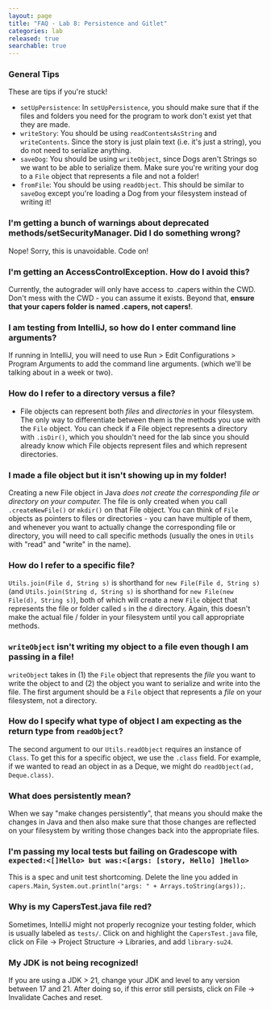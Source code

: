 ```yaml
---
layout: page
title: "FAQ - Lab 8: Persistence and Gitlet"
categories: lab
released: true
searchable: true
---
```


### General Tips

These are tips if you're stuck!

* `setUpPersistence`: In `setUpPersistence`, you should make sure that if the
  files and folders you need for the program to work don't exist yet that they are made.
* `writeStory`: You should be using `readContentsAsString` and `writeContents`.
  Since the story is just plain text (i.e. it's just a string), you do not need
  to serialize anything.
* `saveDog`: You should be using `writeObject`, since Dogs aren't Strings so we
  want to be able to serialize them. Make sure you're writing your dog to a
  `File` object that represents a file and not a folder!
* `fromFile`: You should be using `readObject`. This should be similar to
  `saveDog` except you're loading a Dog from your filesystem instead of writing
  it!
  
### I'm getting a bunch of warnings about deprecated methods/setSecurityManager. Did I do something wrong?
Nope! Sorry, this is unavoidable. Code on! 
  
### I'm getting an AccessControlException. How do I avoid this?
Currently, the autograder will only have access to .capers within the CWD. Don't mess with the CWD - you can assume it exists.
Beyond that, **ensure that your capers folder is named .capers, not capers!**.

### I am testing from IntelliJ, so how do I enter command line arguments?

If running in IntelliJ, you will need to use Run > Edit Configurations >
Program Arguments to add the command line arguments. (which we'll be talking
about in a week or two).

### How do I refer to a directory versus a file?

* File objects can represent both *files* and *directories* in your filesystem.
The only way to differentiate between them is the methods you use with the
`File` object. You can check if a File object represents a directory with
`.isDir()`, which you shouldn't need for the lab since you should already know
which File objects represent files and which represent directories.

### I made a file object but it isn't showing up in my folder!

Creating a new File object in Java *does not create the corresponding file or
directory on your computer.* The file is only created when you call
`.createNewFile()` or `mkdir()` on that File object. You can think of `File`
objects as pointers to files or directories - you can have multiple of them,
and whenever you want to actually change the corresponding file or directory,
you will need to call specific methods (usually the ones in `Utils` with "read"
and "write" in the name).

### How do I refer to a specific file?

`Utils.join(File d, String s)` is shorthand for `new File(File d, String s)`
(and `Utils.join(String d, String s)` is shorthand for
`new File(new File(d), String s)`), both of which will create a new `File`
object that represents the file or folder called `s` in the `d` directory.
Again, this doesn't make the actual file / folder in your filesystem until you
call appropriate methods.

### `writeObject` isn't writing my object to a file even though I am passing in a file!

`writeObject` takes in (1) the `File` object that represents
the *file* you want to write the object to and (2) the object you want to
serialize and write into the file. The first argument should be a `File`
object that represents a *file* on your filesystem, not a directory.

### How do I specify what type of object I am expecting as the return type from `readObject`?

The second argument to our `Utils.readObject` requires an instance of
`Class`. To get this for a specific object, we use the `.class` field. For
example, if we wanted to read an object in as a Deque, we might do
`readObject(ad, Deque.class)`.

### What does persistently mean?

When we say "make changes persistently", that means you should make the changes
in Java and then also make sure that those changes are reflected on your
filesystem by writing those changes back into the appropriate files.

### I'm passing my local tests but failing on Gradescope with `expected:<[]Hello> but was:<[args: [story, Hello] ]Hello>`

This is a spec and unit test shortcoming. Delete the line you added in `capers.Main`,
`System.out.println("args: " + Arrays.toString(args));`.

### Why is my CapersTest.java file red? ###

Sometimes, IntelliJ might not properly recognize your testing folder, which is usually labeled as `tests/`. Click on and highlight the `CapersTest.java` file, click on File -> Project Structure -> Libraries, and add `library-su24`.

### My JDK is not being recognized! ###

If you are using a JDK > 21, change your JDK and level to any version between 17 and 21. After doing so, if this error still persists, click on File -> Invalidate Caches and reset.
